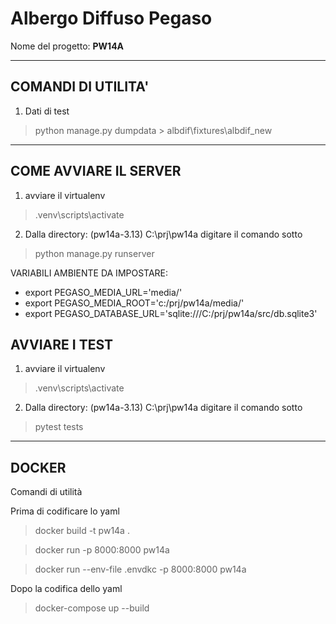 # Albergo Diffuso Pegaso

Nome del progetto: **PW14A** 

---

## COMANDI DI UTILITA'

1. Dati di test
> python manage.py dumpdata > albdif\fixtures\albdif_new

---

## COME AVVIARE IL SERVER

1. avviare il virtualenv
> .venv\scripts\activate
2. Dalla directory: (pw14a-3.13) C:\prj\pw14a digitare il comando sotto
>python manage.py runserver

VARIABILI AMBIENTE DA IMPOSTARE:
- export PEGASO_MEDIA_URL='media/'
- export PEGASO_MEDIA_ROOT='c:/prj/pw14a/media/'
- export PEGASO_DATABASE_URL='sqlite:///C:/prj/pw14a/src/db.sqlite3'

## AVVIARE I TEST

1. avviare il virtualenv
> .venv\scripts\activate
2. Dalla directory: (pw14a-3.13) C:\prj\pw14a digitare il comando sotto
>pytest tests

---

## DOCKER

Comandi di utilità

Prima di codificare lo yaml
> docker build -t pw14a .

> docker run -p 8000:8000 pw14a

> docker run --env-file .envdkc -p 8000:8000 pw14a

Dopo la codifica dello yaml
> docker-compose up --build
 
